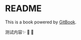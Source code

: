 # README

This is a book powered by [GitBook](https://github.com/GitbookIO/gitbook).

测试内容:sparkles: :bug: :pencil: